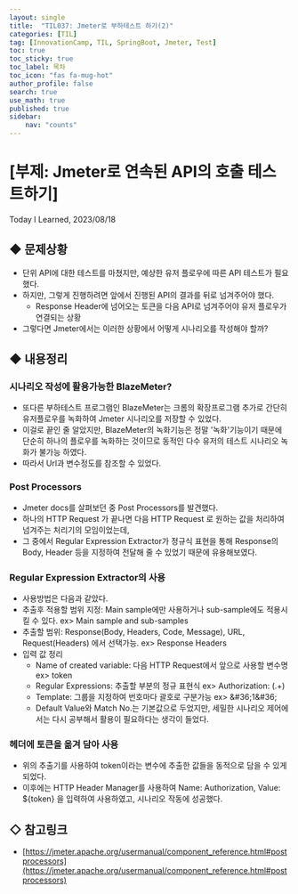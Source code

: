 ```yaml
---
layout: single
title:  "TIL037: Jmeter로 부하테스트 하기(2)"
categories: [TIL]
tag: [InnovationCamp, TIL, SpringBoot, Jmeter, Test] 
toc: true
toc_sticky: true
toc_label: 목차
toc_icon: "fas fa-mug-hot"
author_profile: false
search: true
use_math: true
published: true
sidebar:
    nav: "counts"
---
```


# [부제: Jmeter로 연속된 API의 호출 테스트하기]
Today I Learned, 2023/08/18

## ◆ 문제상황
- 단위 API에 대한 테스트를 마쳤지만, 예상한 유저 플로우에 따른 API 테스트가 필요했다.
- 하지만, 그렇게 진행하려면 앞에서 진행된 API의 결과를 뒤로 넘겨주어야 했다.
  - Response Header에 넘어오는 토큰을 다음 API로 넘겨주어야 유저 플로우가 연결되는 상황
- 그렇다면 Jmeter에서는 이러한 상황에서 어떻게 시나리오를 작성해야 할까?

## ◆ 내용정리

### 시나리오 작성에 활용가능한 BlazeMeter?
- 또다른 부하테스트 프로그램인 BlazeMeter는 크롬의 확장프로그램 추가로 간단히 유저플로우를 녹화하여 Jmeter 시나리오를 저장할 수 있었다.
- 이걸로 끝인 줄 알았지만, BlazeMeter의 녹화기능은 정말 '녹화'기능이기 때문에 단순히 하나의 플로우를 녹화하는 것이므로 동적인 다수 유저의 테스트 시나리오 녹화가 불가능 하였다.
- 따라서 Url과 변수정도를 참조할 수 있었다.

### Post Processors
- Jmeter docs를 살펴보던 중 Post Processors를 발견했다.
- 하나의 HTTP Request 가 끝나면 다음 HTTP Request 로 원하는 값을 처리하여 넘겨주는 처리기의 모임이었는데,
- 그 중에서 Regular Expression Extractor가 정규식 표현을 통해 Response의 Body, Header 등을 지정하여 전달해 줄 수 있었기 때문에 유용해보였다.

### Regular Expression Extractor의 사용
- 사용방법은 다음과 같았다.
- 추출후 적용할 범위 지정: Main sample에만 사용하거나 sub-sample에도 적용시킬 수 있다. ex> Main sample and sub-samples
- 추출할 범위: Response(Body, Headers, Code, Message), URL, Request(Headers) 에서 선택가능. ex> Response Headers
- 입력 값 정리
  - Name of created variable: 다음 HTTP Request에서 앞으로 사용할 변수명 ex> token
  - Regular Expressions: 추출할 부분의 정규 표현식 ex> Authorization: (.+)
  - Template: 그룹을 지정하여 번호마다 괄호로 구분가능 ex> \&#36;&#49;\&#36;
  - Default Value와 Match No.는 기본값으로 두었지만, 세밀한 시나리오 제어에서는 다시 공부해서 활용이 필요하다는 생각이 들었다.

### 헤더에 토큰을 옮겨 담아 사용 
- 위의 추출기를 사용하여 token이라는 변수에 추출한 값들을 동적으로 담을 수 있게 되었다.
- 이후에는 HTTP Header Manager를 사용하여 Name: Authorization, Value: ${token} 을 입력하여 사용하였고, 시나리오 작동에 성공했다.

## ◇ 참고링크
- [https://jmeter.apache.org/usermanual/component_reference.html#postprocessors](https://jmeter.apache.org/usermanual/component_reference.html#postprocessors)


